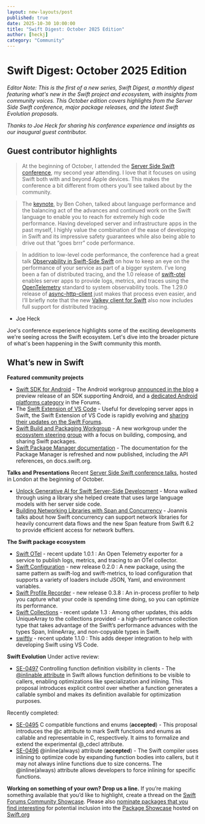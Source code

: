 ```yaml
---
layout: new-layouts/post
published: true
date: 2025-10-30 10:00:00
title: "Swift Digest: October 2025 Edition"
author: [heckj]
category: "Community"
---
```


# **Swift Digest: October 2025 Edition**

*Editor Note: This is the first of a new series, Swift Digest, a monthly digest featuring what's new in the Swift project and ecosystem, with insights from community voices. This October edition covers highlights from the Server Side Swift conference, major package releases, and the latest Swift Evolution proposals.*

*Thanks to Joe Heck for sharing his conference experience and insights as our inaugural guest contributor.*

## Guest contributor highlights

>At the beginning of October, I attended the [Server Side Swift conference](https://www.serversideswift.info/), my second year attending. I love that it focuses on using Swift both with and beyond Apple devices. This makes the conference a bit different from others you’ll see talked about by the community.

> The [keynote](https://www.youtube.com/watch?v=jz3hCRSPrdo), by Ben Cohen, talked about language performance and the balancing act of the advances and continued work on the Swift language to enable you to reach for extremely high code performance. Having developed server and infrastructure apps in the past myself, I highly value the combination of the ease of developing in Swift and its impressive safety guarantees while also being able to drive out that “goes brrr” code performance.

>In addition to low-level code performance, the conference had a great talk [Observability in Swift-Side Swift](https://www.youtube.com/watch?v=HSxIFLsoODc) on how to keep an eye on the performance of your service as part of a bigger system. I’ve long been a fan of distributed tracing, and the 1.0 release of [swift-otel](https://github.com/swift-otel/swift-otel) enables server apps to provide logs, metrics, and traces using the [OpenTelemetry](https://opentelemetry.io/) standard to system observability tools. The 1.29.0 release of [async-http-client](https://github.com/swift-server/async-http-client) just makes that process even easier, and I’ll briefly note that the new [Valkey client for Swift](https://github.com/valkey-io/valkey-swift/) also now includes full support for distributed tracing.

- Joe Heck


Joe's conference experience highlights some of the exciting developments we're seeing across the Swift ecosystem. Let's dive into the broader picture of what's been happening in the Swift community this month.


## What’s new in Swift

**Featured community projects**

* [Swift SDK for Android](https://forums.swift.org/t/announcing-the-swift-sdk-for-android/82845) - The Android workgroup [announced in the blog](https://www.swift.org/blog/nightly-swift-sdk-for-android/) a preview release of an SDK supporting Android, and a [dedicated Android platforms category](https://forums.swift.org/c/platform/android/115) in the Forums.
* The [Swift Extension of VS Code](https://docs.swift.org/vscode/documentation/userdocs/) - Useful for developing server apps in Swift, the Swift Extension of VS Code is rapidly evolving and [sharing their updates on the Swift Forums](https://forums.swift.org/t/week-of-october-27th-2025/82887).
* [Swift Build and Packaging Workgroup](https://www.swift.org/build-and-packaging-workgroup/) - A new workgroup under the [ecosystem steering group](https://www.swift.org/ecosystem-steering-group/) with a focus on building, composing, and sharing Swift packages.
* [Swift Package Manager documentation](https://docs.swift.org/swiftpm/documentation/packagemanagerdocs/) - The documentation for the Package Manager is refreshed and now published, including the API references, on docs.swift.org.


**Talks and Presentations**
Recent [Server Side Swift conference talks](https://youtu.be/eqeDPIK2Msc), hosted in London at the beginning of October. 

* [Unlock Generative AI for Swift Server-Side Development](https://www.youtube.com/watch?v=eDkbXNleMnA) - Mona walked through using a library she helped create that uses large language models with her server side code.
* [Building Networking Libraries with Span and Concurrency](https://youtu.be/bVCY2m8ytXM) - Joannis talks about how Swift concurrency can support network libraries for heavily concurrent data flows and the new Span feature from Swift 6.2 to provide efficient access for network buffers.


**The Swift package ecosystem**

* [Swift OTel](https://github.com/swift-otel/swift-otel) - recent update 1.0.1 : An Open Telemetry exporter for a service to publish logs, metrics, and tracing to an OTel collector.
* [Swift Configuration](https://github.com/apple/swift-configuration) - new release 0.2.0 : A new package, using the same pattern as swift-log and swift-metrics, to load configuration that supports a variety of loaders include JSON, Yaml, and environment variables.
* [Swift Profile Recorder](https://github.com/apple/swift-profile-recorder) - new release 0.3.8 : An in-process profiler to help you capture what your code is spending time doing, so you can optimize its performance.
* [Swift Collections](https://github.com/apple/swift-collections/) - recent update 1.3 : Among other updates, this adds UniqueArray to the collections provided - a high-performance collection type that takes advantage of the Swift’s performance advances with the types Span, InlineArray, and non-copyable types in Swift.
* [swiftly](https://github.com/swiftlang/swiftly/releases/tag/1.1.0) - recent update 1.1.0 : This adds deeper integration to help with developing Swift using VS Code.


**Swift Evolution**
Under active review:

* [SE-0497](https://github.com/swiftlang/swift-evolution/blob/main/proposals/0497-definition-visibility.md) Controlling function definition visibility in clients - The [@inlinable attribute](https://github.com/swiftlang/swift-evolution/blob/main/proposals/0193-cross-module-inlining-and-specialization.md) in Swift allows function definitions to be visible to callers, enabling optimizations like specialization and inlining. This proposal introduces explicit control over whether a function generates a callable symbol and makes its definition available for optimization purposes.

Recently completed:

* [SE-0495](https://github.com/swiftlang/swift-evolution/blob/main/proposals/0495-cdecl.md) C compatible functions and enums (**accepted**) - This proposal introduces the @c attribute to mark Swift functions and enums as callable and representable in C, respectively. It aims to formalize and extend the experimental @_cdecl attribute.
* [SE-0496](https://github.com/swiftlang/swift-evolution/blob/main/proposals/0496-inline-always.md)  @inline(always) attribute (**accepted**) - The Swift compiler uses inlining to optimize code by expanding function bodies into callers, but it may not always inline functions due to size concerns. The @inline(always) attribute allows developers to force inlining for specific functions.


**Working on something of your own? Drop us a line.**
If you’re making something available that you’d like to highlight, create a thread on the [Swift Forums Community Showcase](https://forums.swift.org/c/community-showcase/66). Please also [nominate packages that you find interesting](https://forums.swift.org/t/nominations-for-the-packages-community-showcase-on-swift-org/68168) for potential inclusion into the [Package Showcase](https://www.swift.org/packages/showcase.html) hosted on [Swift.org](http://swift.org/)
